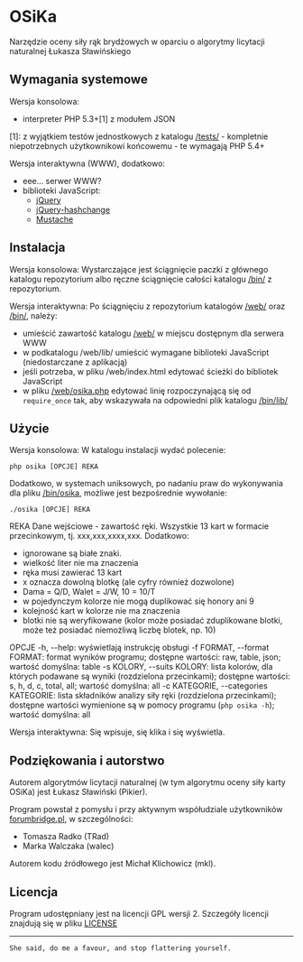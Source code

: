 OSiKa
=====

Narzędzie oceny siły rąk brydżowych w oparciu o algorytmy licytacji naturalnej Łukasza Sławińskiego

Wymagania systemowe
-------------------

Wersja konsolowa:
 * interpreter PHP 5.3+[1] z modułem JSON

[1]: z wyjątkiem testów jednostkowych z katalogu [/tests/](tests) - kompletnie niepotrzebnych użytkownikowi końcowemu - te wymagają PHP 5.4+

Wersja interaktywna (WWW), dodatkowo:
 * eee... serwer WWW?
 * biblioteki JavaScript:
   + [jQuery](http://jquery.com)
   + [jQuery-hashchange](http://benalman.com/projects/jquery-hashchange-plugin/)
   + [Mustache](https://github.com/janl/mustache.js/)
 
Instalacja
----------

Wersja konsolowa:
Wystarczające jest ściągnięcie paczki z głównego katalogu repozytorium albo ręczne ściągnięcie całości katalogu [/bin/](bin/) z repozytorium.

Wersja interaktywna:
Po ściągnięciu z repozytorium katalogów [/web/](web/) oraz [/bin/](bin/), należy:
 * umieścić zawartość katalogu [/web/](web/) w miejscu dostępnym dla serwera WWW
 * w podkatalogu /web/lib/ umieścić wymagane biblioteki JavaScript (niedostarczane z aplikacją)
 * jeśli potrzeba, w pliku /web/index.html edytować ścieżki do bibliotek JavaScript
 * w pliku [/web/osika.php](web/osika.php) edytować linię rozpoczynającą się od `require_once` tak, aby wskazywała na odpowiedni plik katalogu [/bin/lib/](bin/lib/)
 
Użycie
------

Wersja konsolowa:
W katalogu instalacji wydać polecenie:
```
php osika [OPCJE] REKA
```
Dodatkowo, w systemach uniksowych, po nadaniu praw do wykonywania dla pliku [/bin/osika](bin/osika/), możliwe jest bezpośrednie wywołanie:
```
./osika [OPCJE] REKA
```

REKA
Dane wejściowe - zawartość ręki. Wszystkie 13 kart w formacie przecinkowym, tj. xxx,xxx,xxxx,xxx. Dodatkowo:
 * ignorowane są białe znaki.
 * wielkość liter nie ma znaczenia
 * ręka musi zawierać 13 kart
 * x oznacza dowolną blotkę (ale cyfry również dozwolone)
 * Dama = Q/D, Walet = J/W, 10 = 10/T
 * w pojedynczym kolorze nie mogą duplikować się honory ani 9
 * kolejność kart w kolorze nie ma znaczenia
 * blotki nie są weryfikowane (kolor może posiadać zduplikowane blotki, może też posiadać niemożliwą liczbę blotek, np. 10)

OPCJE
-h, --help: wyświetlają instrukcję obsługi
-f FORMAT, --format FORMAT: format wyników programu; dostępne wartości: raw, table, json; wartość domyślna: table
-s KOLORY, --suits KOLORY: lista kolorów, dla których podawane są wyniki (rozdzielona przecinkami); dostępne wartości: s, h, d, c, total, all; wartość domyślna: all
-c KATEGORIE, --categories KATEGORIE: lista składników analizy siły ręki (rozdzielona przecinkami); dostępne wartości wymienione są w pomocy programu (`php osika -h`); wartość domyślna: all

Wersja interaktywna:
Się wpisuje, się klika i się wyświetla.

Podziękowania i autorstwo
-------------------------

Autorem algorytmów licytacji naturalnej (w tym algorytmu oceny siły karty OSiKa) jest Łukasz Sławiński (Pikier).

Program powstał z pomysłu i przy aktywnym współudziale użytkowników [forumbridge.pl](http://www.forumbridge.pl), w szczególności:
 * Tomasza Radko (TRad)
 * Marka Walczaka (walec)

Autorem kodu źródłowego jest Michał Klichowicz (mkl).

Licencja
--------

Program udostępniany jest na licencji GPL wersji 2.
Szczegóły licencji znajdują się w pliku [LICENSE](LICENSE)

***
`She said, do me a favour, and stop flattering yourself.`

